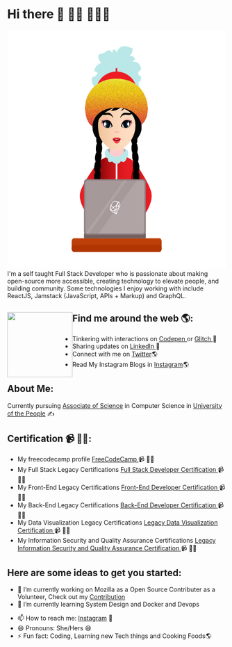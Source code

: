 # Hi there 👋 👋🏾 👩🏾‍💻



<img src="https://github.com/codershona/codershona/blob/master/me%201%20.png" width="950" height="550" alt="banner that says developer girl - software engineer, content creator and community organizer alongside a cartoon illustration of Monica">
I'm a self taught Full Stack Developer who is passionate about making open-source more accessible, creating technology to elevate people, and building community. Some technologies I enjoy working with include ReactJS, Jamstack (JavaScript, APIs + Markup) and GraphQL. 


## Find me around the web 🌎: <img align="left" width="150" height="150" src="https://github.com/M0nica/M0nica/blob/main/octomonica/m0nica-octocat-rotating.gif?raw=true"></a>

- Tinkering with interactions on <a href="https://codepen.io/techertech"> Codepen </a> or <a href="https://glitch.com/@devolikaa"> Glitch </a>  🏓
- Sharing updates on <a href="#"> LinkedIn </a> 💼
- Connect with me on [Twitter](https://twitter.com/BRupanzel)🌎
- Read My Instagram Blogs in [Instagram](https://www.instagram.com/goldcodetech/)🌎

## About Me:
 Currently pursuing [Associate of Science](https://www.uopeople.edu/programs/cs/degrees/computer-science-associates-degree/) in Computer Science in [University of the People](https://www.uopeople.edu/) ✍

## Certification 📹 ✍🏾:
- My freecodecamp profile <a href="https://www.freecodecamp.org/falgunislam"> FreeCodeCamp </a> 📹 ✍🏾
- My Full Stack Legacy Certifications <a href="https://www.freecodecamp.org/certification/falgunislam/full-stack"> Full Stack Developer Certification </a> 📹 ✍🏾
- My Front-End Legacy Certifications <a href="https://www.freecodecamp.org/certification/falgunislam/legacy-front-end"> Front-End Developer Certification </a> 📹 ✍🏾
- My Back-End Legacy Certifications <a href="https://www.freecodecamp.org/certification/falgunislam/legacy-back-end"> Back-End Developer Certification </a> 📹 ✍🏾
- My Data Visualization Legacy Certifications <a href="https://www.freecodecamp.org/certification/falgunislam/legacy-data-visualization"> Legacy Data Visualization Certification </a> 📹 ✍🏾
- My Information Security and Quality Assurance Certifications <a href="https://www.freecodecamp.org/certification/falgunislam/information-security-and-quality-assurance"> Legacy Information Security and Quality Assurance Certification </a> 📹 ✍🏾


## Here are some ideas to get you started:

- 🔭 I’m currently working on Mozilla as a Open Source Contributer as a Volunteer, Check out my [Contribution](https://bugzilla.mozilla.org/user_profile?user_id=675496)
- 🌱 I’m currently learning System Design and Docker and Devops
<!-- - 👯 I’m looking to collaborate on ... -->
<!-- - 🤔 I’m looking for help with ... -->
<!-- - 💬 Ask me about ... -->
- 📫 How to reach me: [Instagram](https://www.instagram.com/goldcodetech/) 💬
- 😄 Pronouns: She/Hers 😄
- ⚡ Fun fact: Coding, Learning new Tech things and Cooking Foods🌎

